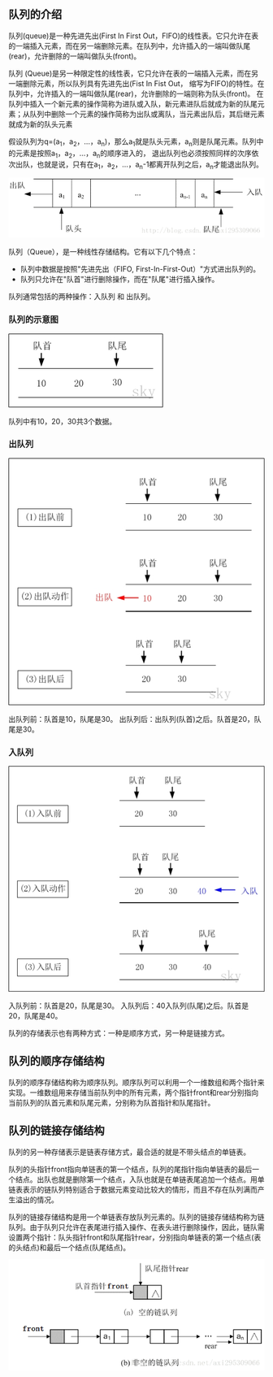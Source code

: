 ## 队列的介绍

队列(queue)是一种先进先出(First In First Out，FIFO)的线性表。它只允许在表的一端插入元素，而在另一端删除元素。在队列中，允许插入的一端叫做队尾(rear)，允许删除的一端叫做队头(front)。

队列 (Queue)是另一种限定性的线性表，它只允许在表的一端插入元素，而在另一端删除元素，所以队列具有先进先出(Fist In Fist Out， 缩写为FIFO)的特性。在队列中，允许插入的一端叫做队尾(rear)，允许删除的一端则称为队头(front)。 在队列中插入一个新元素的操作简称为进队或入队，新元素进队后就成为新的队尾元素；从队列中删除一个元素的操作简称为出队或离队，当元素出队后，其后继元素就成为新的队头元素

假设队列为q=(a<sub>1</sub>，a<sub>2</sub>，…，a<sub>n</sub>)，那么a<sub>1</sub>就是队头元素，a<sub>n</sub>则是队尾元素。队列中的元素是按照a<sub>1</sub>，a<sub>2</sub>，…，a<sub>n</sub>的顺序进入的， 退出队列也必须按照同样的次序依次出队，也就是说，只有在a<sub>1</sub>，a<sub>2</sub>，…，a<sub>n</sub>-1都离开队列之后，a<sub>n</sub>才能退出队列。 

![队列](img/1.6.png)

队列（Queue），是一种线性存储结构。它有以下几个特点：

- 队列中数据是按照"先进先出（FIFO, First-In-First-Out）"方式进出队列的。
- 队列只允许在"队首"进行删除操作，而在"队尾"进行插入操作。

队列通常包括的两种操作：入队列 和 出队列。

### 队列的示意图

![队列](img/1.7.jpg)

队列中有10，20，30共3个数据。

### 出队列

![队列](img/1.8.jpg)

出队列前：队首是10，队尾是30。
出队列后：出队列(队首)之后。队首是20，队尾是30。

### 入队列

![队列](img/1.9.jpg)

入队列前：队首是20，队尾是30。
入队列后：40入队列(队尾)之后。队首是20，队尾是40。

队列的存储表示也有两种方式：一种是顺序方式，另一种是链接方式。 

## 队列的顺序存储结构

队列的顺序存储结构称为顺序队列。顺序队列可以利用一个一维数组和两个指针来实现。一维数组用来存储当前队列中的所有元素，两个指针front和rear分别指向当前队列的队首元素和队尾元素，分别称为队首指针和队尾指针。

## 队列的链接存储结构

队列的另一种存储表示是链表存储方式，最合适的就是不带头结点的单链表。

队列的头指针front指向单链表的第一个结点，队列的尾指针指向单链表的最后一个结点。出队也就是删除第一个结点，入队也就是在单链表尾追加一个结点。用单链表表示的链队列特别适合于数据元素变动比较大的情形，而且不存在队列满而产生溢出的情况。 

队列的链接存储结构是用一个单链表存放队列元素的。队列的链接存储结构称为链队列。由于队列只允许在表尾进行插入操作、在表头进行删除操作，因此，链队需设置两个指针：队头指针front和队尾指针rear，分别指向单链表的第一个结点(表的头结点)和最后一个结点(队尾结点)。

![队列](img/1.10.png)